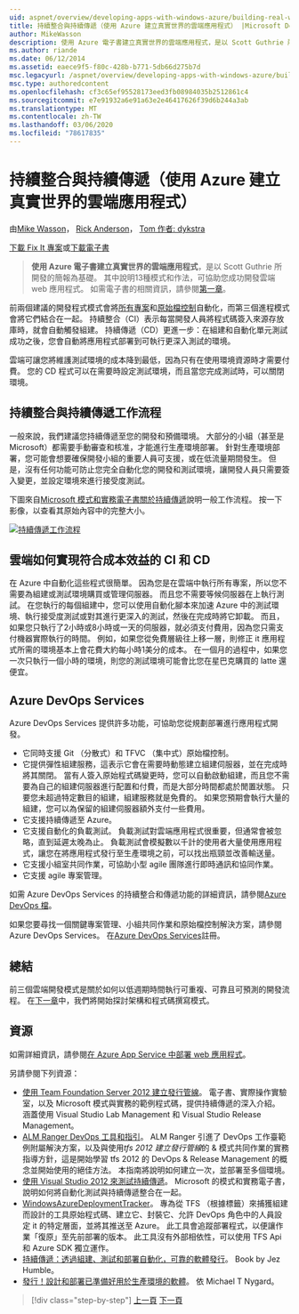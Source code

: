 ```yaml
---
uid: aspnet/overview/developing-apps-with-windows-azure/building-real-world-cloud-apps-with-windows-azure/continuous-integration-and-continuous-delivery
title: 持續整合與持續傳遞（使用 Azure 建立真實世界的雲端應用程式） |Microsoft Docs
author: MikeWasson
description: 使用 Azure 電子書建立真實世界的雲端應用程式，是以 Scott Guthrie 所開發的簡報為基礎。 它會說明13個模式和實務，
ms.author: riande
ms.date: 06/12/2014
ms.assetid: eaece9f5-f80c-428b-b771-5db66d275b7d
msc.legacyurl: /aspnet/overview/developing-apps-with-windows-azure/building-real-world-cloud-apps-with-windows-azure/continuous-integration-and-continuous-delivery
msc.type: authoredcontent
ms.openlocfilehash: cf3c65ef95528173eed3fb08984035b2512861c4
ms.sourcegitcommit: e7e91932a6e91a63e2e46417626f39d6b244a3ab
ms.translationtype: MT
ms.contentlocale: zh-TW
ms.lasthandoff: 03/06/2020
ms.locfileid: "78617835"
---
```

# <a name="continuous-integration-and-continuous-delivery-building-real-world-cloud-apps-with-azure"></a>持續整合與持續傳遞（使用 Azure 建立真實世界的雲端應用程式）

由[Mike Wasson](https://github.com/MikeWasson)， [Rick Anderson](https://twitter.com/RickAndMSFT)， [Tom 作者: dykstra](https://github.com/tdykstra)

[下載 Fix It 專案](https://code.msdn.microsoft.com/Fix-It-app-for-Building-cdd80df4)或[下載電子書](https://blogs.msdn.com/b/microsoft_press/archive/2014/07/23/free-ebook-building-cloud-apps-with-microsoft-azure.aspx)

> **使用 Azure 電子書建立真實世界的雲端應用程式**，是以 Scott Guthrie 所開發的簡報為基礎。 其中說明13種模式和作法，可協助您成功開發雲端 web 應用程式。 如需電子書的相關資訊，請參閱[第一章](introduction.md)。

前兩個建議的開發程式模式會將[所有專案](automate-everything.md)和[原始檔控制](source-control.md)自動化，而第三個進程模式會將它們結合在一起。 持續整合（CI）表示每當開發人員將程式碼簽入來源存放庫時，就會自動觸發組建。 持續傳遞（CD）更進一步：在組建和自動化單元測試成功之後，您會自動將應用程式部署到可執行更深入測試的環境。

雲端可讓您將維護測試環境的成本降到最低，因為只有在使用環境資源時才需要付費。 您的 CD 程式可以在需要時設定測試環境，而且當您完成測試時，可以關閉環境。

## <a name="continuous-integration-and-continuous-delivery-workflow"></a>持續整合與持續傳遞工作流程

一般來說，我們建議您持續傳遞至您的開發和預備環境。 大部分的小組（甚至是 Microsoft）都需要手動審查和核准，才能進行生產環境部署。 針對生產環境部署，您可能會想要確保開發小組的重要人員可支援，或在低流量期間發生。 但是，沒有任何功能可防止您完全自動化您的開發和測試環境，讓開發人員只需要簽入變更，並設定環境來進行接受度測試。

下圖來自[Microsoft 模式和實務電子書關於持續傳遞](https://aka.ms/ReleasePipeline)說明一般工作流程。 按一下影像，以查看其原始內容中的完整大小。

[![持續傳遞工作流程](continuous-integration-and-continuous-delivery/_static/image1.png)](https://msdn.microsoft.com/library/dn449955.aspx)

## <a name="how-the-cloud-enables-cost-effective-ci-and-cd"></a>雲端如何實現符合成本效益的 CI 和 CD

在 Azure 中自動化這些程式很簡單。 因為您是在雲端中執行所有專案，所以您不需要為組建或測試環境購買或管理伺服器。 而且您不需要等候伺服器在上執行測試。 在您執行的每個組建中，您可以使用自動化腳本來加速 Azure 中的測試環境、執行接受度測試或對其進行更深入的測試，然後在完成時將它卸載。 而且，如果您只執行了2小時或8小時或一天的伺服器，就必須支付費用，因為您只需支付機器實際執行的時間。 例如，如果您從免費層級往上移一層，則修正 it 應用程式所需的環境基本上會花費大約每小時1美分的成本。 在一個月的過程中，如果您一次只執行一個小時的環境，則您的測試環境可能會比您在星巴克購買的 latte 還便宜。

## <a name="azure-devops-services"></a>Azure DevOps Services 

Azure DevOps Services 提供許多功能，可協助您從規劃部署進行應用程式開發。

- 它同時支援 Git （分散式）和 TFVC （集中式）原始檔控制。
- 它提供彈性組建服務，這表示它會在需要時動態建立組建伺服器，並在完成時將其關閉。 當有人簽入原始程式碼變更時，您可以自動啟動組建，而且您不需要為自己的組建伺服器進行配置和付費，而是大部分時間都處於閒置狀態。 只要您未超過特定數目的組建，組建服務就是免費的。 如果您預期會執行大量的組建，您可以為保留的組建伺服器額外支付一些費用。
- 它支援持續傳遞至 Azure。
- 它支援自動化的負載測試。 負載測試對雲端應用程式很重要，但通常會被忽略，直到延遲太晚為止。 負載測試會模擬數以千計的使用者大量使用應用程式，讓您在將應用程式發行至生產環境之前，可以找出瓶頸並改善輸送量。
- 它支援小組室共同作業，可協助小型 agile 團隊進行即時通訊和協同作業。
- 它支援 agile 專案管理。

如需 Azure DevOps Services 的持續整合和傳遞功能的詳細資訊，請參閱[Azure DevOps 檔](/azure/devops/index)。

如果您要尋找一個關鍵專案管理、小組共同作業和原始檔控制解決方案，請參閱 Azure DevOps Services。 在[Azure DevOps Services](https://dev.azure.com/)註冊。

## <a name="summary"></a>總結

前三個雲端開發模式是關於如何以低週期時間執行可重複、可靠且可預測的開發流程。 在[下一章](web-development-best-practices.md)中，我們將開始探討架構和程式碼撰寫模式。

## <a name="resources"></a>資源

如需詳細資訊，請參閱[在 Azure App Service 中部署 web 應用程式](https://azure.microsoft.com/documentation/articles/web-sites-deploy/)。

另請參閱下列資源：

- [使用 Team Foundation Server 2012 建立發行管線](https://aka.ms/ReleasePipeline)。 電子書、實際操作實驗室，以及 Microsoft 模式與實務的範例程式碼，提供持續傳遞的深入介紹。 涵蓋使用 Visual Studio Lab Management 和 Visual Studio Release Management。
- [ALM Ranger DevOps 工具和指引](https://aka.ms/vsarsolutions/)。 ALM Ranger 引進了 DevOps 工作臺範例附屬解決方案，以及與使用*tfs 2012 建立發行管線*的 &amp; 模式共同作業的實務指導方針，這是開始學習 tfs 2012 的 DevOps &amp; Release Management 的概念並開始使用的絕佳方法。 本指南將說明如何建立一次，並部署至多個環境。
- [使用 Visual Studio 2012 來測試持續傳遞](https://msdn.microsoft.com/library/jj159345.aspx)。 Microsoft 的模式和實務電子書，說明如何將自動化測試與持續傳遞整合在一起。
- [WindowsAzureDeploymentTracker](https://github.com/RyanTBerry/WindowsAzureDeploymentTracker)。 專為從 TFS （根據標籤）來捕獲組建而設計的工具原始程式碼、建立它、封裝它、允許 DevOps 角色中的人員設定 it 的特定層面，並將其推送至 Azure。 此工具會追蹤部署程式，以便讓作業「復原」至先前部署的版本。 此工具沒有外部相依性，可以使用 TFS Api 和 Azure SDK 獨立運作。
- [持續傳遞：透過組建、測試和部署自動化，可靠的軟體發行](https://www.amazon.com/Continuous-Delivery-Deployment-Automation-Addison-Wesley/dp/0321601912/ref=sr_1_1?s=books&amp;ie=UTF8&amp;qid=1377126361)。 Book by Jez Humble。
- [發行！設計和部署已準備好用於生產環境的軟體](https://www.amazon.com/Release-It-Production-Ready-Pragmatic-Programmers/dp/0978739213)。 依 Michael T Nygard。

> [!div class="step-by-step"]
> [上一頁](source-control.md)
> [下一頁](web-development-best-practices.md)
